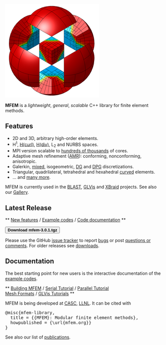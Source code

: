 <div class="col-md-6" markdown="1">

[<img class="centered" src="img/logo-300.png">](gallery.md)


**MFEM** is a _lightweight_, _general_, _scalable_ C++ library for finite element methods.

## Features

* 2D and 3D, arbitrary high-order elements.
* H<sup>1</sup>, [H(curl)](examples.md?hcurl), [H(div)](examples.md?hdiv), L<sub>2</sub> and NURBS spaces.
* MPI version scalable to [hundreds of thousands](http://www.llnl.gov/casc/blast/parallel.php) of cores.
* Adaptive mesh refinement ([AMR](examples.md?amr)): conforming, nonconforming, anisotropic.
* Galerkin, [mixed](examples.md?mixed), isogeometric, [DG](examples.md?dg) and [DPG](examples.md?dpg) discretizations.
* Triangular, quadrilateral, tetrahedral and hexahedral [curved](https://github.com/glvis/glvis/wiki/Mesh-Formats#curvilinear-and-more-general-meshes) elements.
* ... and [many more](features.md).

MFEM is currently used in the [BLAST](http://www.llnl.gov/casc/blast), [GLVis](http://glvis.org) and [XBraid](http://www.llnl.gov/casc/xbraid) projects. See also our [Gallery](https://github.com/mfem/mfem/wiki/Gallery).



</div><div class="col-md-6" markdown="1">

## Latest Release

**
[New features](https://raw.githubusercontent.com/mfem/mfem/master/CHANGELOG) 
/ [Example codes](examples.md)
/ [Code documentation](http://mfem.github.io/doxygen/html/index.html) 
**

[<button type="button" class="btn btn-success">
**Download mfem-3.0.1.tgz**
</button>](http://goo.gl/gcNNsA)

Please use the GitHub [issue tracker](https://github.com/mfem/mfem/issues)
to report [bugs](https://github.com/mfem/mfem/issues/new) 
or post [questions or comments](https://github.com/mfem/mfem/issues/new).
For older releases see [downloads](download.md).

## Documentation

The best starting point for new users is the interactive documentation of the [example codes](examples.md).

**
[Building MFEM](building.md) 
/ [Serial Tutorial](serial-tutorial.md) 
/ [Parallel Tutorial](parallel-tutorial.md) 
<br> [Mesh Formats](https://github.com/glvis/glvis/wiki/MeshFormats) 
/ [GLVis Tutorials](https://github.com/glvis/glvis/wiki/)
**

MFEM is being developed at [CASC](http://computation.llnl.gov/casc/), [LLNL](https://www.llnl.gov/). It can be cited with
<pre>
@misc{mfem-library,
  title = {{MFEM}: Modular finite element methods},
  howpublished = {\url{mfem.org}}
}</pre>

See also our list of [publications](publications.md).


</div>
